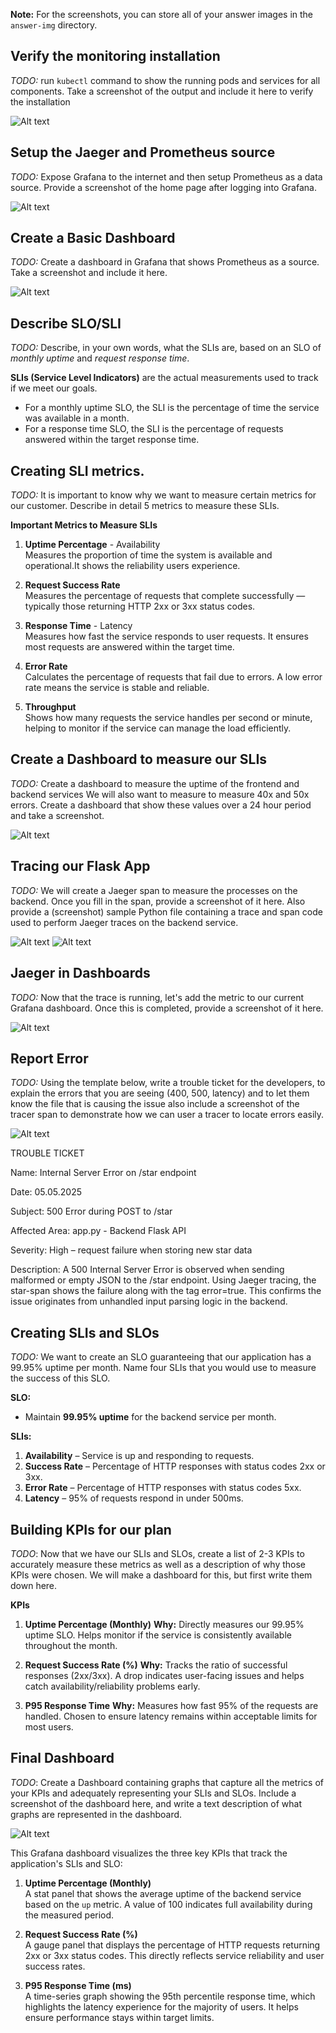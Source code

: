 **Note:** For the screenshots, you can store all of your answer images in the `answer-img` directory.

## Verify the monitoring installation

*TODO:* run `kubectl` command to show the running pods and services for all components. Take a screenshot of the output and include it here to verify the installation

![Alt text](answer-img/1-pods-all-namespaces.png)

## Setup the Jaeger and Prometheus source
*TODO:* Expose Grafana to the internet and then setup Prometheus as a data source. Provide a screenshot of the home page after logging into Grafana.

![Alt text](answer-img/2-grafana-homepage.png)

## Create a Basic Dashboard
*TODO:* Create a dashboard in Grafana that shows Prometheus as a source. Take a screenshot and include it here.

![Alt text](answer-img/3-Dashboard-Grafana-Prometheus.png)

## Describe SLO/SLI
*TODO:* Describe, in your own words, what the SLIs are, based on an SLO of *monthly uptime* and *request response time*.

**SLIs (Service Level Indicators)** are the actual measurements used to track if we meet our goals.  
- For a monthly uptime SLO, the SLI is the percentage of time the service was available in a month.  
- For a response time SLO, the SLI is the percentage of requests answered within the target response time.

## Creating SLI metrics.
*TODO:* It is important to know why we want to measure certain metrics for our customer. Describe in detail 5 metrics to measure these SLIs. 

**Important Metrics to Measure SLIs**

1. **Uptime Percentage**  - Availability  
   Measures the proportion of time the system is available and operational.It shows the reliability users experience.

2. **Request Success Rate**  
   Measures the percentage of requests that complete successfully — typically those returning HTTP 2xx or 3xx status codes. 

3. **Response Time** - Latency    
   Measures how fast the service responds to user requests. It ensures most requests are answered within the target time.

4. **Error Rate**  
   Calculates the percentage of requests that fail due to errors. A low error rate means the service is stable and reliable.

5. **Throughput**  
   Shows how many requests the service handles per second or minute, helping to monitor if the service can manage the load efficiently.

## Create a Dashboard to measure our SLIs
*TODO:* Create a dashboard to measure the uptime of the frontend and backend services We will also want to measure to measure 40x and 50x errors. Create a dashboard that show these values over a 24 hour period and take a screenshot.

![Alt text](answer-img/6-Dashboard-SLI.png)

## Tracing our Flask App
*TODO:*  We will create a Jaeger span to measure the processes on the backend. Once you fill in the span, provide a screenshot of it here. Also provide a (screenshot) sample Python file containing a trace and span code used to perform Jaeger traces on the backend service.

![Alt text](answer-img/7-jaeger-tracing-backend-python-sample.png)
![Alt text](answer-img/7-jaeger-ui-span-backend.png)

## Jaeger in Dashboards
*TODO:* Now that the trace is running, let's add the metric to our current Grafana dashboard. Once this is completed, provide a screenshot of it here.

![Alt text](answer-img/8-grafana-backend-http-metrics.png)

## Report Error
*TODO:* Using the template below, write a trouble ticket for the developers, to explain the errors that you are seeing (400, 500, latency) and to let them know the file that is causing the issue also include a screenshot of the tracer span to demonstrate how we can user a tracer to locate errors easily.

![Alt text](answer-img/9-jaeger-span-star-error.png)

TROUBLE TICKET

Name: Internal Server Error on /star endpoint

Date: 05.05.2025

Subject: 500 Error during POST to /star

Affected Area: app.py - Backend Flask API

Severity: High – request failure when storing new star data

Description: A 500 Internal Server Error is observed when sending malformed or empty JSON to the /star endpoint. Using Jaeger tracing, the star-span shows the failure along with the tag error=true. This confirms the issue originates from unhandled input parsing logic in the backend.


## Creating SLIs and SLOs
*TODO:* We want to create an SLO guaranteeing that our application has a 99.95% uptime per month. Name four SLIs that you would use to measure the success of this SLO.

**SLO:**

* Maintain **99.95% uptime** for the backend service per month.

**SLIs:**

1. **Availability** – Service is up and responding to requests.
2. **Success Rate** – Percentage of HTTP responses with status codes 2xx or 3xx.
3. **Error Rate** – Percentage of HTTP responses with status codes 5xx.
4. **Latency** – 95% of requests respond in under 500ms.


## Building KPIs for our plan
*TODO*: Now that we have our SLIs and SLOs, create a list of 2-3 KPIs to accurately measure these metrics as well as a description of why those KPIs were chosen. We will make a dashboard for this, but first write them down here.

**KPIs**

1. **Uptime Percentage (Monthly)**
   **Why:** Directly measures our 99.95% uptime SLO. Helps monitor if the service is consistently available throughout the month.

2. **Request Success Rate (%)**
   **Why:** Tracks the ratio of successful responses (2xx/3xx). A drop indicates user-facing issues and helps catch availability/reliability problems early.

3. **P95 Response Time**
   **Why:** Measures how fast 95% of the requests are handled. Chosen to ensure latency remains within acceptable limits for most users.


## Final Dashboard
*TODO*: Create a Dashboard containing graphs that capture all the metrics of your KPIs and adequately representing your SLIs and SLOs. Include a screenshot of the dashboard here, and write a text description of what graphs are represented in the dashboard.  

![Alt text](answer-img/10-final-dashboard.png)

This Grafana dashboard visualizes the three key KPIs that track the application's SLIs and SLO:

1. **Uptime Percentage (Monthly)**  
   A stat panel that shows the average uptime of the backend service based on the `up` metric. A value of 100 indicates full availability during the measured period.

2. **Request Success Rate (%)**  
   A gauge panel that displays the percentage of HTTP requests returning 2xx or 3xx status codes. This directly reflects service reliability and user success rates.

3. **P95 Response Time (ms)**  
   A time-series graph showing the 95th percentile response time, which highlights the latency experience for the majority of users. It helps ensure performance stays within target limits.
